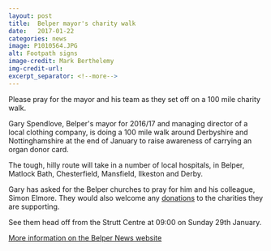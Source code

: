 ```yaml
---
layout: post
title:  Belper mayor's charity walk
date:   2017-01-22
categories: news
image: P1010564.JPG
alt: Footpath signs
image-credit: Mark Berthelemy
img-credit-url: 
excerpt_separator: <!--more-->
---
```

Please pray for the mayor and his team as they set off on a 100 mile charity walk.
<!--more-->
Gary Spendlove, Belper's mayor for 2016/17 and managing director of a local clothing company, is doing a 100 mile walk around Derbyshire and Nottinghamshire at the end of January to raise awareness of carrying an organ donor card.

The tough, hilly route will take in a number of local hospitals, in Belper, Matlock Bath, Chesterfield, Mansfield, Ilkeston and Derby.

Gary has asked for the Belper churches to pray for him and his colleague, Simon Elmore. They would also welcome any <a href="http://www.justgiving.com/companyteams/TheEpicWalkForLife" target="_blank">donations</a> to the charities they are supporting.

See them head off from the Strutt Centre at 09:00 on Sunday 29th January.

<a href="http://www.belpernews.co.uk/news/health/belper-mayor-prepares-for-100-mile-walk-for-life-1-8341084" target="_blank">More information on the Belper News website</a>

